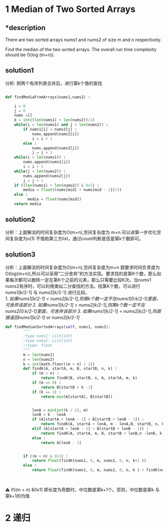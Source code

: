 # 1 Median of Two Sorted Arrays
## *description
There are two sorted arrays nums1 and nums2 of size m and n respectively.

Find the median of the two sorted arrays. The overall run time complexity should be O(log (m+n)).

## solution1
分析: 把两个有序列表合并后，进行第k个值的查找

```python

def findMediaFromArrays(nums1,nums2) :  

    i = 0
    j = 0
    nums =[]
    k = int((len(nums1) + len(nums2))/2)
    while(i < len(nums1) and j < len(nums2)) :
        if nums1[i] < nums2[j] :
            nums.append(nums1[i])
            i = i + 1
        else :
            nums.append(nums2[j])
            j = j + 1
    while(i < len(nums1)) :
        nums.append(nums1[i])
        i = i + 1
    while(j < len(nums2)) :
        nums.append(nums2[j])
        j = j + 1
    if ((len(nums1) + len(nums2)) & 0x1) :
        media = float((nums[mid] + nums[mid - 1])/2)
    else :
    	  media = float(nums[mid])
    return media
```
## solution2
分析：上面解法的时间复杂度为O(m+n),空间复杂度为 m+n.可以进第一步优化空间复杂度为o(1)
不借助第三方list，通过count判断是否是第k个数即可。

## solution3
分析：上面解法的时间复杂度为O(m+n),空间复杂度为m+n
题要求时间负责度为O(log(m+n)),所以可以采用“二分舍弃”的方法实现。要求找的是第K个数，那么如果每次都可以删除一定在第K个之前的元素，那么只需要比较K次。当nums1 nums2有序时，可以利用类似二分查找的方法。找第K个数，可以进行nums1[k/2-1] 与 nums2[k/2-1] 进行比较。  
_1. 如果nums1[k/2-1] < nums2[k/2-1],则第k个数一定不在nums1[0:k/2-1]里面，可舍弃该部分_
_2. 如果nums1[k/2-1] > nums2[k/2-1],则第k个数一定不在nums2[0:k/2-1]里面，可舍弃该部分_
_3. 如果nums1[k/2-1] = nums2[k/2-1],则直接返回nums1[k/2-1] or nums2[k/2-1]_



```python
def findMedianSortedArrays(self, nums1, nums2):
        """
        :type nums1: List[int]
        :type nums2: List[int]
        :rtype: float
        """
        m = len(nums1)
        n = len(nums2)
        k = int(math.floor((m + n) / 2))
        def findK(A, startA, m, B, startB, n, k) :
            if (m > n) :
                return findK(B, startB, n, A, startA, m, k)
            if (m == 0) :
                return B[startB + k -1]
            if (k == 1) :
                return min(A[startA], B[startB])


            lenA = min(int(k / 2), m)
            lenB = k - lenA
            if (A[startA + lenA - 1] < B[startB + lenB - 1]) :
                return findK(A, startA + lenA, m - lenA,B, startB, n, k - lenA)
            elif (A[startA + lenA - 1] > B[startB + lenB - 1]) :
                return findK(A, startA, m, B, startB + lenB,n -lenB, k - lenB)
            else :
                return A[lenA - 1]


        if ((m + n) & 0x1) :
            return float(findK(nums1, 0, m, nums2, 0, n, k+1 ))
        else :
            return float(findK(nums1, 0, m, nums2, 0, n, k ) + findK(nums1, 0, m, nums2, 0,n, k + 1) )/ 2
        
	
```  
⚠️ if((m + n) &0x1) 即长度为奇数时，中位数是第k+1个。否则，中位数是第k 与第k+1的均值 

# 2 递归

 





